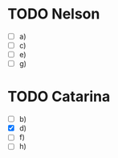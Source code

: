 # TODO Nelson
- [ ] a)
- [ ] c)
- [ ] e)
- [ ] g)

# TODO Catarina
- [ ] b)
- [X] d)
- [ ] f)
- [ ] h)
